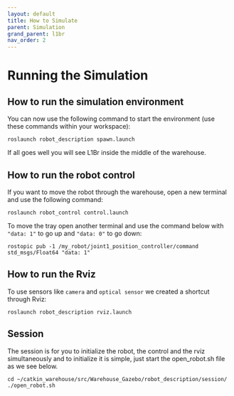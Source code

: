 ```yaml
---
layout: default
title: How to Simulate
parent: Simulation
grand_parent: l1br
nav_order: 2
---
```


# Running the Simulation

## How to run the simulation environment
You can now use the following command to start the environment (use these commands within your workspace):

``` 
roslaunch robot_description spawn.launch
```

If all goes well you will see L1Br inside the middle of the warehouse.

## How to run the robot control

If you want to move the robot through the warehouse, open a new terminal and use the following command:
```
roslaunch robot_control control.launch
```

To move the tray open another terminal and use the command below with `"data: 1"` to go up and `"data: 0"` to go down:

```
rostopic pub -1 /my_robot/joint1_position_controller/command std_msgs/Float64 "data: 1"
```

## How to run the Rviz
To use sensors like `camera` and `optical sensor` we created a shortcut through Rviz:

```
roslaunch robot_description rviz.launch
```

## Session
The session is for you to initialize the robot, the control and the rviz simultaneously and to initialize it is simple, just start the open_robot.sh file as we see below.

```
cd ~/catkin_warehouse/src/Warehouse_Gazebo/robot_description/session/
./open_robot.sh 
```